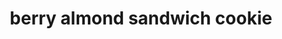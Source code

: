 ---
servings: 3 dozen
notes:
nutritionFacts: |-
  * 1 each: 167 calories
  * 10g fat (5g saturated fat)
  * 20mg cholesterol
  * 114mg sodium
  * 17g carbohydrate (8g sugars, 1g fiber)
  * 2g protein
directions: |-
  1. Preheat oven to 325°
  2. In a large bowl, cream butter and sugar until light and fluffy
  3. Beat in vanilla
  4. Combine flour and salt; gradually add to creamed mixture and mix well
  5. Stir in almonds
  6. On a heavily floured surface, roll out dough to 1/8-in. thickness
  7. With floured 2-1/2-in. cookie cutters cut into desired shapes
  8. Place 1 in. apart on ungreased baking sheets
  9. Bake 10-12 minutes or until edges begin to brown
  10. Remove to wire racks to cool
  11. Spread 1 teaspoon raspberry filling on the bottoms of half of the cookies; top with remaining cookies
  12. Sprinkle with edible glitter or confectioners sugar
  13. Store in an airtight container
ingredients: |-
  * 1-1/2 cups butter, softened
  * 1 cup sugar
  * 1 teaspoon vanilla extract
  * 2-3/4 cups all-purpose flour
  * 1/2 teaspoon salt
  * 2 cups ground almonds
  * 3/4 cup raspberry filling
  * edible glitter or confectioners sugar
rating: 0
ease:
category: dessert
href: 'https://www.tasteofhome.com/recipes/berry-almond-sandwich-cookies/'
totalTime: 40 minutes
cookTime: 10 minutes
prepTime: 30 minutes
title: berry almond sandwich cookie
path: /berry-almond-sandwich-cookie
---